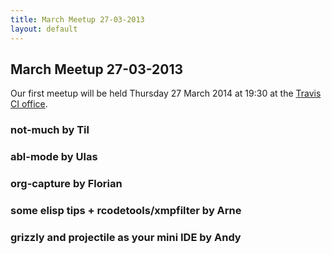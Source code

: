 ```yaml
---
title: March Meetup 27-03-2013
layout: default
---
```


## March Meetup 27-03-2013

Our first meetup will be held Thursday 27 March 2014 at 19:30 at the [Travis CI office](https://gist.github.com/svenfuchs/5364262).

### not-much by Til

<script src="https://gist.github.com/til/9724904.js"></script>

### abl-mode by Ulas

<script src="https://gist.github.com/afroisalreadyinu/9755414.js"></script>

### org-capture by Florian

### some elisp tips + rcodetools/xmpfilter by Arne

<script src="https://gist.github.com/plexus/64076671a7723bf6a441.js"></script>

### grizzly and projectile as your mini IDE by Andy

<script src="https://gist.github.com/pxlpnk/9791469.js"></script>
